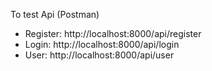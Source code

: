 To test Api (Postman)
- Register: http://localhost:8000/api/register
- Login: http://localhost:8000/api/login
- User: http://localhost:8000/api/user
